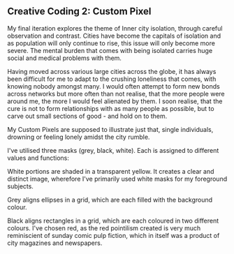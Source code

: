 ## Creative Coding 2: Custom Pixel

My final iteration explores the theme of Inner city isolation, through careful observation and contrast. Cities have become the capitals of isolation and as population will only continue to rise, this issue will only become more severe. The mental burden that comes with being isolated carries huge social and medical problems with them. 

Having moved across various large cities across the globe, it has always been difficult for me to adapt to the crushing loneliness that comes, with knowing nobody amongst many. I would often attempt to form new bonds across networks but more often than not realise, that the more people were around me, the more I would feel alienated by them. I soon realise, that the cure is not to form relationships with as many people as possible, but to carve out small sections of good - and hold on to them.

My Custom Pixels are supposed to illustrate just that, single individuals, drowning or feeling lonely amidst the city rumble. 

I've utilised three masks (grey, black, white). Each is assigned to different values and functions:

White portions are shaded in a transparent yellow. It creates a clear and distinct image, wherefore I've primarily used white masks for my foreground subjects.

Grey aligns ellipses in a grid, which are each filled with the background colour.

Black aligns rectangles in a grid, which are each coloured in two different colours. I've chosen red, as the red pointilism created is very much reminiscient of sunday comic pulp fiction, which in itself was a product of city magazines and newspapers. 